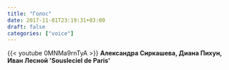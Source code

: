 ```yaml
---
title: "Голос"
date: 2017-11-01T23:19:31+03:00
draft: false
categories: ["voice"]
---
```

<div class="row">
  <div class="col-sm-6">
    {{< youtube 0MNMa9rnTyA >}}
    <strong>Александра Сиркашева, Диана Пихун, Иван Лесной 'Sousleciel de Paris'</strong>
  </div>
</div>
<!--more-->
